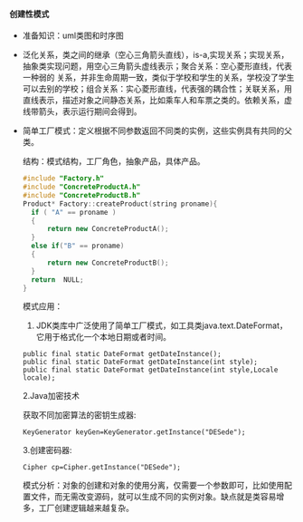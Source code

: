 #### 创建性模式
* 准备知识：uml类图和时序图

* 泛化关系，类之间的继承（空心三角箭头直线），is-a,实现关系；实现关系，抽象类实现问题，用空心三角箭头虚线表示；聚合关系：空心菱形直线，代表一种弱的
  关系，并非生命周期一致，类似于学校和学生的关系，学校没了学生可以去别的学校；组合关系：实心菱形直线，代表强的耦合性；关联关系，用直线表示，描述对象之间静态关系，比如乘车人和车票之类的。依赖关系，虚线带箭头，表示运行期间会得到。

* 简单工厂模式：定义根据不同参数返回不同类的实例，这些实例具有共同的父类。

  结构：模式结构，工厂角色，抽象产品，具体产品。

  ```c++
  #include "Factory.h"
  #include "ConcreteProductA.h"
  #include "ConcreteProductB.h"
  Product* Factory::createProduct(string proname){
  	if ( "A" == proname )
  	{
  		return new ConcreteProductA();
  	}
  	else if("B" == proname)
  	{
  		return new ConcreteProductB();
  	}
  	return  NULL;
  }
  ```

  模式应用：

  1. JDK类库中广泛使用了简单工厂模式，如工具类java.text.DateFormat，它用于格式化一个本地日期或者时间。

  ```
  public final static DateFormat getDateInstance();
  public final static DateFormat getDateInstance(int style);
  public final static DateFormat getDateInstance(int style,Locale
  locale);
  ```

   2.Java加密技术

  

  获取不同加密算法的密钥生成器:

  ```
  KeyGenerator keyGen=KeyGenerator.getInstance("DESede");
  ```

  3.创建密码器:

  ```
  Cipher cp=Cipher.getInstance("DESede");
  ```

  模式分析：对象的创建和对象的使用分离，仅需要一个参数即可，比如使用配置文件，而无需改变源码，就可以生成不同的实例对象。缺点就是类容易增多，工厂创建逻辑越来越复杂。